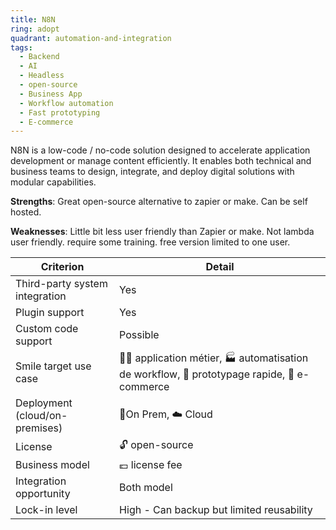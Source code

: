 ```yaml
---
title: N8N
ring: adopt
quadrant: automation-and-integration
tags:
  - Backend
  - AI
  - Headless
  - open-source
  - Business App
  - Workflow automation
  - Fast prototyping
  - E-commerce
---
```


N8N is a low-code / no-code solution designed to accelerate application development or manage content efficiently. It enables both technical and business teams to design, integrate, and deploy digital solutions with modular capabilities.

**Strengths**: Great open-source alternative to zapier or make. Can be self hosted.

**Weaknesses**: Little bit less user friendly than Zapier or make. Not lambda user friendly. require some training. free version limited to one user.

| Criterion | Detail |
|----------|--------|
| Third-party system integration | Yes |
| Plugin support | Yes |
| Custom code support | Possible |
| Smile target use case | 🧑‍💻 application métier, 🏭 automatisation de workflow, 👷 prototypage rapide, 🛒 e-commerce |
| Deployment (cloud/on-premises) | 📍On Prem, ☁️ Cloud |
| License | 🔓 open-source |
| Business model | 💶 license fee |
| Integration opportunity | Both model |
| Lock-in level | High - Can backup but limited reusability |
